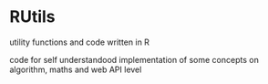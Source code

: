 # RUtils
utility functions and code written in R

code for self understandood implementation of some concepts on algorithm, maths and web API level
